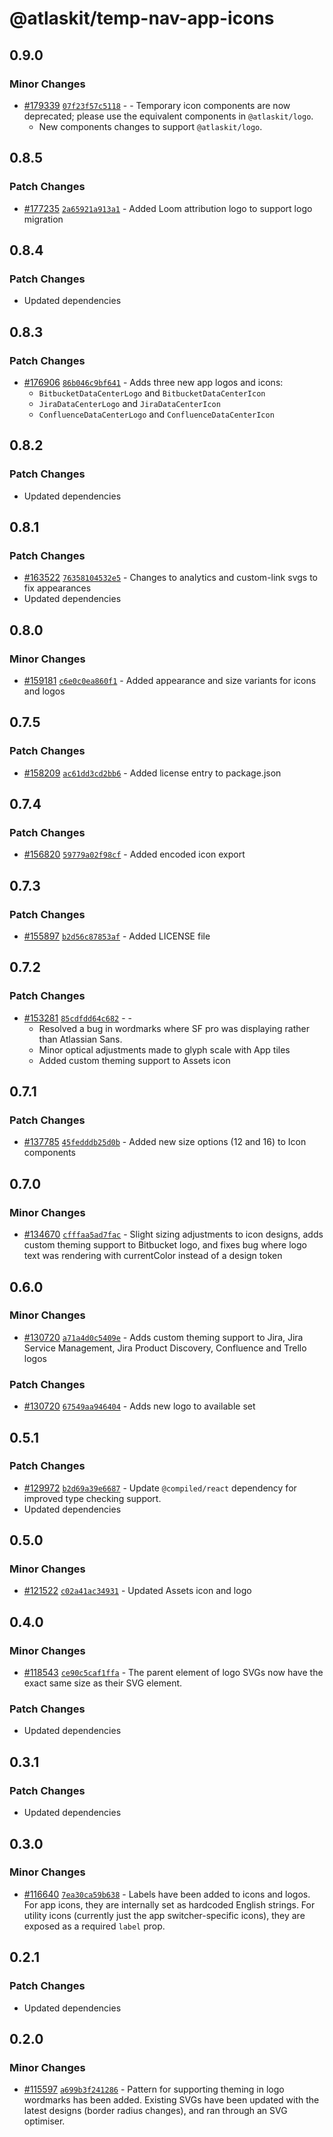 # @atlaskit/temp-nav-app-icons

## 0.9.0

### Minor Changes

- [#179339](https://bitbucket.org/atlassian/atlassian-frontend-monorepo/pull-requests/179339)
  [`07f23f57c5118`](https://bitbucket.org/atlassian/atlassian-frontend-monorepo/commits/07f23f57c5118) - -
  Temporary icon components are now deprecated; please use the equivalent components in
  `@atlaskit/logo`.
  - New components changes to support `@atlaskit/logo`.

## 0.8.5

### Patch Changes

- [#177235](https://bitbucket.org/atlassian/atlassian-frontend-monorepo/pull-requests/177235)
  [`2a65921a913a1`](https://bitbucket.org/atlassian/atlassian-frontend-monorepo/commits/2a65921a913a1) -
  Added Loom attribution logo to support logo migration

## 0.8.4

### Patch Changes

- Updated dependencies

## 0.8.3

### Patch Changes

- [#176906](https://bitbucket.org/atlassian/atlassian-frontend-monorepo/pull-requests/176906)
  [`86b046c9bf641`](https://bitbucket.org/atlassian/atlassian-frontend-monorepo/commits/86b046c9bf641) -
  Adds three new app logos and icons:
  - `BitbucketDataCenterLogo` and `BitbucketDataCenterIcon`
  - `JiraDataCenterLogo` and `JiraDataCenterIcon`
  - `ConfluenceDataCenterLogo` and `ConfluenceDataCenterIcon`

## 0.8.2

### Patch Changes

- Updated dependencies

## 0.8.1

### Patch Changes

- [#163522](https://bitbucket.org/atlassian/atlassian-frontend-monorepo/pull-requests/163522)
  [`76358104532e5`](https://bitbucket.org/atlassian/atlassian-frontend-monorepo/commits/76358104532e5) -
  Changes to analytics and custom-link svgs to fix appearances
- Updated dependencies

## 0.8.0

### Minor Changes

- [#159181](https://bitbucket.org/atlassian/atlassian-frontend-monorepo/pull-requests/159181)
  [`c6e0c0ea860f1`](https://bitbucket.org/atlassian/atlassian-frontend-monorepo/commits/c6e0c0ea860f1) -
  Added appearance and size variants for icons and logos

## 0.7.5

### Patch Changes

- [#158209](https://bitbucket.org/atlassian/atlassian-frontend-monorepo/pull-requests/158209)
  [`ac61dd3cd2bb6`](https://bitbucket.org/atlassian/atlassian-frontend-monorepo/commits/ac61dd3cd2bb6) -
  Added license entry to package.json

## 0.7.4

### Patch Changes

- [#156820](https://bitbucket.org/atlassian/atlassian-frontend-monorepo/pull-requests/156820)
  [`59779a02f98cf`](https://bitbucket.org/atlassian/atlassian-frontend-monorepo/commits/59779a02f98cf) -
  Added encoded icon export

## 0.7.3

### Patch Changes

- [#155897](https://bitbucket.org/atlassian/atlassian-frontend-monorepo/pull-requests/155897)
  [`b2d56c87853af`](https://bitbucket.org/atlassian/atlassian-frontend-monorepo/commits/b2d56c87853af) -
  Added LICENSE file

## 0.7.2

### Patch Changes

- [#153281](https://bitbucket.org/atlassian/atlassian-frontend-monorepo/pull-requests/153281)
  [`85cdfdd64c682`](https://bitbucket.org/atlassian/atlassian-frontend-monorepo/commits/85cdfdd64c682) - -
  - Resolved a bug in wordmarks where SF pro was displaying rather than Atlassian Sans.
  - Minor optical adjustments made to glyph scale with App tiles
  - Added custom theming support to Assets icon

## 0.7.1

### Patch Changes

- [#137785](https://bitbucket.org/atlassian/atlassian-frontend-monorepo/pull-requests/137785)
  [`45fedddb25d0b`](https://bitbucket.org/atlassian/atlassian-frontend-monorepo/commits/45fedddb25d0b) -
  Added new size options (12 and 16) to Icon components

## 0.7.0

### Minor Changes

- [#134670](https://bitbucket.org/atlassian/atlassian-frontend-monorepo/pull-requests/134670)
  [`cfffaa5ad7fac`](https://bitbucket.org/atlassian/atlassian-frontend-monorepo/commits/cfffaa5ad7fac) -
  Slight sizing adjustments to icon designs, adds custom theming support to Bitbucket logo, and
  fixes bug where logo text was rendering with currentColor instead of a design token

## 0.6.0

### Minor Changes

- [#130720](https://bitbucket.org/atlassian/atlassian-frontend-monorepo/pull-requests/130720)
  [`a71a4d0c5409e`](https://bitbucket.org/atlassian/atlassian-frontend-monorepo/commits/a71a4d0c5409e) -
  Adds custom theming support to Jira, Jira Service Management, Jira Product Discovery, Confluence
  and Trello logos

### Patch Changes

- [#130720](https://bitbucket.org/atlassian/atlassian-frontend-monorepo/pull-requests/130720)
  [`67549aa946404`](https://bitbucket.org/atlassian/atlassian-frontend-monorepo/commits/67549aa946404) -
  Adds new logo to available set

## 0.5.1

### Patch Changes

- [#129972](https://bitbucket.org/atlassian/atlassian-frontend-monorepo/pull-requests/129972)
  [`b2d69a39e6687`](https://bitbucket.org/atlassian/atlassian-frontend-monorepo/commits/b2d69a39e6687) -
  Update `@compiled/react` dependency for improved type checking support.
- Updated dependencies

## 0.5.0

### Minor Changes

- [#121522](https://bitbucket.org/atlassian/atlassian-frontend-monorepo/pull-requests/121522)
  [`c02a41ac34931`](https://bitbucket.org/atlassian/atlassian-frontend-monorepo/commits/c02a41ac34931) -
  Updated Assets icon and logo

## 0.4.0

### Minor Changes

- [#118543](https://bitbucket.org/atlassian/atlassian-frontend-monorepo/pull-requests/118543)
  [`ce90c5caf1ffa`](https://bitbucket.org/atlassian/atlassian-frontend-monorepo/commits/ce90c5caf1ffa) -
  The parent element of logo SVGs now have the exact same size as their SVG element.

### Patch Changes

- Updated dependencies

## 0.3.1

### Patch Changes

- Updated dependencies

## 0.3.0

### Minor Changes

- [#116640](https://stash.atlassian.com/projects/CONFCLOUD/repos/confluence-frontend/pull-requests/116640)
  [`7ea30ca59b638`](https://stash.atlassian.com/projects/CONFCLOUD/repos/confluence-frontend/commits/7ea30ca59b638) -
  Labels have been added to icons and logos. For app icons, they are internally set as hardcoded
  English strings. For utility icons (currently just the app switcher-specific icons), they are
  exposed as a required `label` prop.

## 0.2.1

### Patch Changes

- Updated dependencies

## 0.2.0

### Minor Changes

- [#115597](https://stash.atlassian.com/projects/CONFCLOUD/repos/confluence-frontend/pull-requests/115597)
  [`a699b3f241286`](https://stash.atlassian.com/projects/CONFCLOUD/repos/confluence-frontend/commits/a699b3f241286) -
  Pattern for supporting theming in logo wordmarks has been added. Existing SVGs have been updated
  with the latest designs (border radius changes), and ran through an SVG optimiser.
